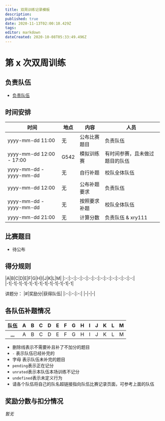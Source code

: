 ```yaml
---
title: 双周训练记录模板
description: 
published: true
date: 2020-11-13T02:00:10.429Z
tags: 
editor: markdown
dateCreated: 2020-10-08T05:33:49.496Z
---
```


# 第 x 次双周训练

## 负责队伍

* [负责队伍](/team/some_team_in_charge)

## 时间安排

| 时间 | 地点  | 内容 | 人员 |
|---|---|---|---|
| yyyy-mm-dd 11:00 | 无 | 公布比赛题目 | 负责队伍 |
| yyyy-mm-dd 12:00 - 17:00 | G542 | 模拟训练赛 | 有时间参赛，且未做过题目的队伍 |
| yyyy-mm-dd - yyyy-mm-dd | 无 | 自行补题 | 校队全体队伍 |
| yyyy-mm-dd 12:00 | 无 | 公布补题要求 | 负责队伍 |
| yyyy-mm-dd - yyyy-mm-dd | 无 | 按照要求补题 | 校队全体队伍 |
| yyyy-mm-dd 21:00 | 无 | 计算分数 | 负责队伍 & xry111 |

## 比赛题目

* 待公布
## 得分规则
|A|B|C|D|E|F|G|H|I|J|K|L|M|
|:-:|:-:|:-:|:-:|:-:|:-:|:-:|:-:|:-:|:-:|:-:|:-:|
|-1|-1|-1|-1|-1|-1|-1|-1|-1|-1|-1|-1|-1|

讲题分：
|#|奖励分|获得队伍|
|:-:|:-:|:-:|
|-|-|-|

## 各队伍补题情况
|队伍|A|B|C|D|E|F|G|H|I|J|K|L|M|
|:-:|:-:|:-:|:-:|:-:|:-:|:-:|:-:|:-:|:-:|:-:|:-:|:-:|:-:|
|[...](/team/)|A|B|C|D|E|F|G|H|I|J|K|L|M|

* 删除线表示不需要补且补了不加分的题目
* `-` 表示队伍已经补完的
* 字母 表示队伍未补完的题目
* `pending`表示正在记分
* `unrated`表示本队伍本场训练不记分
* `undefined`表示未定义行为
* 请各个队伍将自己的队名超链接指向队伍比赛记录页面，可参考上面的队伍

## 奖励分数与扣分情况

*暂无*
